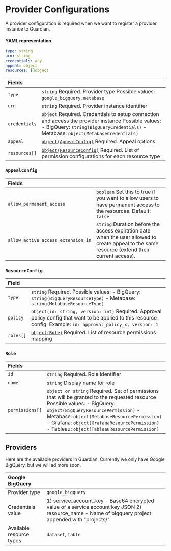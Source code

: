 # Provider Configurations

A provider configuration is required when we want to register a provider instance to Guardian.

#### YAML representation

```yaml
type: string
urn: string
credentials: any
appeal: object
resources: []object
```

| Fields        |                                                                                                                                                                                          |
| :------------ | :--------------------------------------------------------------------------------------------------------------------------------------------------------------------------------------- |
| `type`        | `string` Required. Provider type Possible values: `google_bigquery`, `metabase`                                                                                                          |
| `urn`         | `string` Required. Provider instance identifier                                                                                                                                          |
| `credentials` | `object` Required. Credentials to setup connection and access the provider instance Possible values: - BigQuery: `string(BigQueryCredentials)` - Metabase: `object(MetabaseCredentials)` |
| `appeal`      | [`object(AppealConfig)`](provider.md#appealconfig) Required. Appeal options                                                                                                       |
| `resources[]` | [`object(ResourceConfig)`](provider.md#resourceconfig) Required. List of permission configurations for each resource type                                                         |

### `AppealConfig`

| Fields                             |                                                                                                                                                  |
| :--------------------------------- | :----------------------------------------------------------------------------------------------------------------------------------------------- |
| `allow_permanent_access`           | `boolean` Set this to true if you want to allow users to have permanent access to the resources. Default: `false`                                |
| `allow_active_access_extension_in` | `string` Duration before the access expiration date when the user allowed to create appeal to the same resource \(extend their current access\). |

### `ResourceConfig`

| Field     |                                                                                                                                                                   |
| :-------- | :---------------------------------------------------------------------------------------------------------------------------------------------------------------- |
| `type`    | `string` Required. Possible values: - BigQuery: `string(BigQueryResourceType)` - Metabase: `string(MetabaseResourceType)`                                         |
| `policy`  | `object(id: string, version: int)` Required. Approval policy config that want to be applied to this resource config. Example: `id: approval_policy_x, version: 1` |
| `roles[]` | [`object(Role)`](provider.md#role) Required. List of resource permissions mapping                                                                          |

### `Role`

| Fields          |                                                                                                                                                                                                                                                                                                                 |
| :-------------- | :-------------------------------------------------------------------------------------------------------------------------------------------------------------------------------------------------------------------------------------------------------------------------------------------------------------- |
| `id`            | `string` Required. Role identifier                                                                                                                                                                                                                                                                              |
| `name`          | `string` Display name for role                                                                                                                                                                                                                                                                                  |
| `permissions[]` | `object or string` Required. Set of permissions that will be granted to the requested resource Possible values: - BigQuery: `object(BigQueryResourcePermission)` - Metabase: `object(MetabaseResourcePermission)` - Grafana: `object(GrafanaResourcePermission)` - Tableau: `object(TableauResourcePermission)` |

## Providers

Here are the available providers in Guardian. Currently we only have Google BigQuery, but we will ad more soon.

| Google BigQuery          |                                                                                                                                                     |
| :----------------------- | :-------------------------------------------------------------------------------------------------------------------------------------------------- |
| Provider type            | `google_bigquery`                                                                                                                                   |
| Credentials value        | 1) service_account_key - Base64 encrypted value of a service account key JSON 2) resource_name - Name of bigquery project appended with "projects/" |
| Available resource types | `dataset`, `table`                                                                                                                                  |
